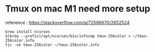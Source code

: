# Tmux on mac M1 need more setup
reference : https://stackoverflow.com/a/72596670/2652524

```shell
brew install ncurses
$(brew --prefix)/opt/ncurses/bin/infocmp tmux-256color > ~/tmux-256color.info
tic -xe tmux-256color ~/tmux-256color.info
```
